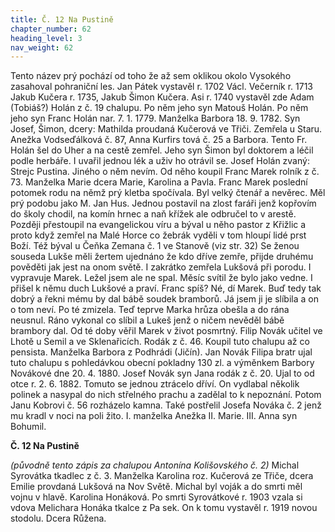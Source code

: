 ```yaml
---
title: Č. 12 Na Pustině
chapter_number: 62
heading_level: 3
nav_weight: 62
---
```




Tento název prý pochází od toho že až sem oklikou okolo Vysokého zasahoval pohraniční les. Jan
Pátek vystavěl r. 1702 Václ. Večerník r. 1713 Jakub Kučera r. 1735, Jakub Šimon Kučera.
Asi r. 1740 vystavěl zde Adam (Tobiáš?) Holán z č. 19 chalupu. Po něm jeho syn Matouš Holán.
Po něm jeho syn Franc Holán nar. 7. 1. 1779. Manželka Barbora 18. 9. 1782. Syn Josef, Šimon, dcery:
Mathilda proudaná Kučerová ve Třiči. Zemřela u Staru. Anežka Vodseďálková č. 87, Anna Kurfirs­
tová č. 25 a Barbora. Tento Fr. Holán šel do Uher a na cestě zemřel. Jeho syn Šimon byl doktorem
a léčil podle herbáře. I uvařil jednou lék a uživ ho otrávil se.
Josef Holán zvaný: Strejc Pustina. Jiného o něm nevím. Od něho koupil Franc Marek rolník
z č. 73. Manželka Marie dcera Marie, Karolina a Pavla.
Franc Marek poslední potomek rodu na němž prý kletba spočívala. Byl velký čtenář a nevěrec.
Měl prý podobu jako M. Jan Hus. Jednou postavil na zlost faráři jenž kopřovím do školy chodil, na
komín hrnec a naň křížek ale odbručel to v arestě. Později přestoupil na evangelickou víru a býval
u něho pastor z Křižlic a proto když zemřel na Malé Horce co žebrák vyděli v tom hloupí lidé prst
Boží. Též býval u Čeňka Zemana č. 1 ve Stanově (viz str. 32)
Se ženou souseda Lukše měli žertem ujednáno že kdo dříve zemře, přijde druhému pověděti jak
jest na onom světě. I zakrátko zemřela Lukšová při porodu. I vypravuje Marek. Ležel jsem ale ne­
spal. Měsíc svítil že bylo jako vedne. I přišel k němu duch Lukšové a praví. Franc spíš? Né, dí Marek.
Buď tedy tak dobrý a řekni mému by dal bábě soudek bramborů. Já jsem ji je slíbila a on o tom neví.
Po té zmizela. Teď teprve Marka hrůza obešla a do rána neusnul. Ráno vykonal co slíbil a Lukeš jenž
o ničem nevěděl bábě brambory dal. Od té doby věřil Marek v život posmrtný.
Filip Novák učitel ve Lhotě u Semil a ve Sklenařicích. Rodák z č. 46. Koupil tuto chalupu až co
pensista. Manželka Barbora z Podhrádi (Jičín).
Jan Novák Filipa bratr ujal tuto chalupu s pohledávkou obecní pokladny 130 zl. a výměnkem
Barbory Novákové dne 20. 4. 1880.
Josef Novák syn Jana rodák z č. 20. Ujal to od otce r. 2. 6. 1882. Tomuto se jednou ztrácelo dříví.
On vydlabal několik polinek a nasypal do nich střelného prachu a zadělal to k nepoznání. Potom
Janu Kobrovi č. 56 rozházelo kamna. Také postřelil Josefa Nováka č. 2 jenž mu kradl v noci na poli
žito. I. manželka Anežka II. Marie. III. Anna syn Bohumil.


**Č. 12 Na Pustině**

_(původně tento zápis za chalupou Antonína Kolišovského č. 2)_
Michal Syrovátka tkadlec z č. 3. Manželka Karolina roz. Kučerová ze Třiče, dcera Emilie provdaná
Lukšová na Nov Světě. Michal byl voják a do smrti měl vojnu v hlavě.
Karolina Honáková. Po smrti Syrovátkové r. 1903 vzala si vdova Melichara Honáka tkalce z Pa­
sek. On k tomu vystavěl r. 1919 novou stodolu. Dcera Růžena.

